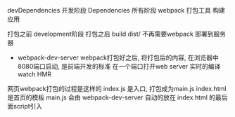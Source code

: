 devDependencies  开发阶段
Dependencies     所有阶段
webpack   打包工具  构建应用

打包之前  development阶段
打包之后  build dist/  不再需要webpack  部署到服务器

- webpack-dev-server
    webpack打包好之后, 将打包后的内容, 在浏览器中8080端口启动, 是前端开发的标准
    在一个端口打开web server
    实时的编译  watch HMR

网页webpack打包的过程是这样的
index.js 是入口,  打包成为main.js
index.html 是首页的模板 main.js 会由 webpack-dev-server 自动的放在 index.html 的最后面script引入